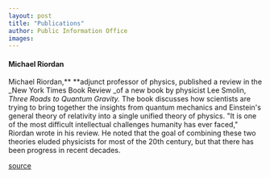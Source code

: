 ```yaml
---
layout: post
title: "Publications"
author: Public Information Office
images:
---
```


#### **Michael Riordan**

Michael Riordan,** **adjunct professor of physics, published a review in the _New York Times Book Review _of a new book by physicist Lee Smolin, _Three Roads to Quantum Gravity._ The book discusses how scientists are trying to bring together the insights from quantum mechanics and Einstein's general theory of relativity into a single unified theory of physics. "It is one of the most difficult intellectual challenges humanity has ever faced," Riordan wrote in his review. He noted that the goal of combining these two theories eluded physicists for most of the 20th century, but that there has been progress in recent decades.

  
[source](http://www1.ucsc.edu/currents/01-02/09-03/publications.html "Permalink to publications")
